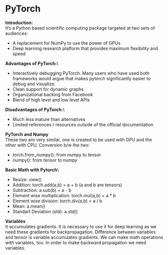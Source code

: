 # PyTorch

**Introduction:**\
It’s a Python based scientific computing package targeted at two sets of audiences:
  * A replacement for NumPy to use the power of GPUs
  * Deep learning research platform that provides maximum flexibility and speed

**Advantages of PyTorch:**\
  * Interactively debugging PyTorch. Many users who have used both frameworks would argue that makes pytorch significantly easier to debug and visualize.
  * Clean support for dynamic graphs
  * Organizational backing from Facebook
  * Blend of high level and low level APIs

**Disadvantages of PyTorch:**\
  * Much less mature than alternatives
  * Limited references / resources outside of the official documentation

**PyTorch and Numpy**\
These two are very similar, one is created to be used with GPU and the other with CPU. 
Conversion b/w the two: 
  * torch.from_numpy(): from numpy to tensor
  * numpy(): from tensor to numpy


**Basic Math with Pytorch**\
  * Resize: view()
  * Addition: torch.add(a,b) = a + b (a and b are tensors)
  * Subtraction: a.sub(b) = a - b
  * Element wise multiplication: torch.mul(a,b) = a * b
  * Element wise division: torch.div(a,b) = a / b
  * Mean: a.mean()
  * Standart Deviation (std): a.std()

**Variables**\
It accumulates gradients. It is necessary to use it for deep learning as we need these gradients for backpropagation. Difference between variables and tensor is variable accumulates gradients. We can make math operations with variables, too. In order to make backward propagation we need variables. 
